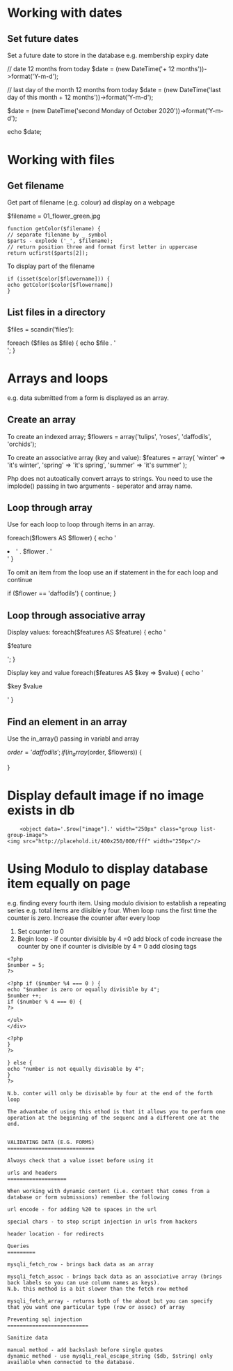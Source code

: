 Working with dates
===================
Set future dates
----------------
Set a future date to store in the database e.g. membership expiry date

// date 12 months from today
$date = (new DateTime('+ 12 months'))->format('Y-m-d');

// last day of the month 12 months from today
$date = (new DateTime('last day of this month + 12 months'))->format('Y-m-d');

$date = (new DateTime('second Monday of October 2020'))->format('Y-m-d');

echo $date;




Working with files
===================

Get filename
--------------
Get part of filename (e.g. colour) ad display on a webpage

$filename = 01_flower_green.jpg

```
function getColor($filename) {
// separate filename by _ symbol
$parts - explode ('_', $filename);
// return position three and format first letter in uppercase
return ucfirst($parts[2]);
```

To display part of the filename

```
if (isset($color[$flowername])) {
echo getColor($color[$flowername])
}
```
List files in a directory
-------------------------
$files = scandir('files'):

foreach ($files as $file) {
echo $file . '<br>';
}


Arrays and loops
================
e.g. data submitted from a form is displayed as an array.

Create an array
---------------
To create an indexed array;
$flowers = array('tulips', 'roses', 'daffodils', 'orchids');

To create an associative array (key and value):
$features = array(
   'winter' => 'it's winter',
   'spring' => 'it's spring',
   'summer' => 'it's summer'
   );

Php does not autoatically convert arrays to strings.  You need to use the implode() passing in two arguments - seperator and array name.

<?php echo implode (', ', $flowers); ?>

Loop through array
--------------------

Use for each loop to loop through items in an array.

foreach($flowers AS $flower) {
echo '<li>' . $flower . '</li>'
}

To omit an item from the loop use an if statement in the for each loop and continue

if ($flower == 'daffodils') {
continue;
}

Loop through associative array
-------------------------------

Display values:
foreach($features AS $feature) {
echo '<p>$feature</p>';
}

Display key and value
foreach($features AS $key => $value) {
echo '<p>$key $value</p>'
}

Find an element in an array
-----------------------------

Use the in_array() passing in variabl and array

$order = 'daffodils';
if (in_array($order, $flowers)) {

}

Display default image if no image exists in db
==============================================

        <object data='.$row["image"].' width="250px" class="group list-group-image">
    <img src="http://placehold.it/400x250/000/fff" width="250px"/>
  </object>

Using Modulo to display database item equally on page
=====================================================

e.g. finding every fourth item. Using modulo division to establish a repeating series e.g. total items are diisible y four. When loop runs the first time the counter
is zero. Increase the counter after every loop

1. Set counter to 0
2. Begin loop - if counter divisible by 4 =0 add block of code
increase the counter by one
if counter is divisible by 4 = 0 add closing tags

```
<?php
$number = 5;
?>

<?php if ($number %4 === 0 ) {
echo "$number is zero or equally divisible by 4";
$number ++;
if ($number % 4 === 0) {
?>

</ul>
</div>

<?php 
}
?>

} else {
echo "number is not equally divisable by 4";
}
?>

N.b. conter will only be divisable by four at the end of the forth loop

The advantabe of using this ethod is that it allows you to perform one operation at the beginning of the sequenc and a different one at the end.


VALIDATING DATA (E.G. FORMS)
============================

Always check that a value isset before using it

urls and headers
===================

When working with dynamic content (i.e. content that comes from a database or form submissions) remember the following

url encode - for adding %20 to spaces in the url

special chars - to stop script injection in urls from hackers

header location - for redirects

Queries
=========

mysqli_fetch_row - brings back data as an array

mysqli_fetch_assoc - brings back data as an associative array (brings back labels so you can use column names as keys). 
N.b. this method is a bit slower than the fetch row method

mysqli_fetch_array - returns both of the about but you can specify that you want one particular type (row or assoc) of array

Preventing sql injection
==========================

Sanitize data

manual method - add backslash before single quotes
dynamic method - use mysqli_real_escape_string ($db, $string) only available when connected to the database.


